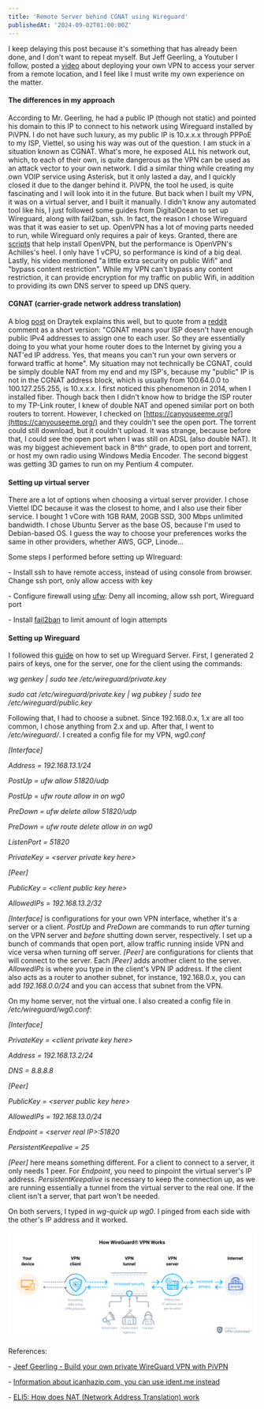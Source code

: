 ```yaml
---
title: 'Remote Server behind CGNAT using Wireguard'
publishedAt: '2024-09-02T01:00:00Z'
---
```

I keep delaying this post because it's something that has already been
done, and I don't want to repeat myself. But Jeff Geerling, a Youtuber I
follow, posted a [video](https://www.youtube.com/watch?v=5NJ6V8i1Xd8)
about deploying your own VPN to access your server from a remote
location, and I feel like I must write my own experience on the matter.

#### The differences in my approach

According to Mr. Geerling, he had a public IP (though not static) and
pointed his domain to this IP to connect to his network using Wireguard
installed by PiVPN. I do not have such luxury, as my public IP is
10.x.x.x through PPPoE to my ISP, Viettel, so using his way was out of
the question. I am stuck in a situation known as CGNAT. What's more, he
exposed ALL his network out, which, to each of their own, is quite
dangerous as the VPN can be used as an attack vector to your own
network. I did a similar thing while creating my own VOIP service using
Asterisk, but it only lasted a day, and I quickly closed it due to the
danger behind it. PiVPN, the tool he used, is quite fascinating and I
will look into it in the future. But back when I built my VPN, it was on
a virtual server, and I built it manually. I didn't know any automated
tool like his, I just followed some guides from DigitalOcean to set up
Wireguard, along with fail2ban, ssh. In fact, the reason I chose
Wireguard was that it was easier to set up. OpenVPN has a lot of moving
parts needed to run, while Wireguard only requires a pair of keys.
Granted, there are
[scripts](https://github.com/angristan/openvpn-install) that help
install OpenVPN, but the performance is OpenVPN's Achilles's heel. I
only have 1 vCPU, so performance is kind of a big deal. Lastly, his
video mentioned "a little extra security on public Wifi" and "bypass
content restriction". While my VPN can't bypass any content restriction,
it can provide encryption for my traffic on public Wifi, in addition to
providing its own DNS server to speed up DNS query.

#### CGNAT (carrier-grade network address translation)

A blog [post](https://www.draytek.co.uk/information/blog/what-is-cgnat)
on Draytek explains this well, but to quote from a
[reddit](https://www.reddit.com/r/HomeNetworking/comments/hi2sde/i_just_learned_my_internet_connection_is_cgnat_is/)
comment as a short version: "CGNAT means your ISP doesn\'t have enough
public IPv4 addresses to assign one to each user. So they are
essentially doing to you what your home router does to the Internet by
giving you a NAT\'ed IP address. Yes, that means you can\'t run your own
servers or forward traffic at home". My situation may not technically be
CGNAT, could be simply double NAT from my end and my ISP's, because my
"public" IP is not in the CGNAT address block, which is usually from
100.64.0.0 to 100.127.255.255, is 10.x.x.x. I first noticed this
phenomenon in 2014, when I installed fiber. Though back then I didn't
know how to bridge the ISP router to my TP-Link router, I knew of double
NAT and opened similar port on both routers to torrent. However, I
checked on [https://canyouseeme.org/](https://canyouseeme.org/) and they couldn't see the open
port. The torrent could still download, but it couldn't upload. It was
strange, because before that, I could see the open port when I was still
on ADSL (also double NAT). It was my biggest achievement back in 8^th^
grade, to open port and torrent, or host my own radio using Windows
Media Encoder. The second biggest was getting 3D games to run on my
Pentium 4 computer.

#### Setting up virtual server

There are a lot of options when choosing a virtual server provider. I
chose Viettel IDC because it was the closest to home, and I also use
their fiber service. I bought 1 vCore with 1GB RAM, 20GB SSD, 300 Mbps
unlimited bandwidth. I chose Ubuntu Server as the base OS, because I'm
used to Debian-based OS. I guess the way to choose your preferences
works the same in other providers, whether AWS, GCP, Linode\...

Some steps I performed before setting up WIreguard:

\- Install ssh to have remote access, instead of using console from
browser. Change ssh port, only allow access with key

\- Configure firewall using
[ufw](https://www.digitalocean.com/community/tutorials/how-to-set-up-a-firewall-with-ufw-on-ubuntu-20-04):
Deny all incoming, allow ssh port, Wireguard port

\- Install
[fail2ban](https://www.digitalocean.com/community/tutorials/how-fail2ban-works-to-protect-services-on-a-linux-server)
to limit amount of login attempts

#### Setting up Wireguard

I followed this
[guide](https://www.digitalocean.com/community/tutorials/how-to-set-up-wireguard-on-ubuntu-20-04)
on how to set up Wireguard Server. First, I generated 2 pairs of keys,
one for the server, one for the client using the commands:

*wg genkey \| sudo tee /etc/wireguard/private.key*

*sudo cat /etc/wireguard/private.key \| wg pubkey \| sudo tee
/etc/wireguard/public.key*

Following that, I had to choose a subnet. Since 192.168.0.x, 1.x are all
too common, I chose anything from 2.x and up. After that, I went to
*/etc/wireguard/*. I created a config file for my VPN, *wg0.conf*

*\[Interface\]*

*Address = 192.168.13.1/24*

*PostUp = ufw allow 51820/udp*

*PostUp = ufw route allow in on wg0*

*PreDown = ufw delete allow 51820/udp*

*PreDown = ufw route delete allow in on wg0*

*ListenPort = 51820*

*PrivateKey = \<server private key here\>*

*\[Peer\]*

*PublicKey = \<client public key here\>*

*AllowedIPs = 192.168.13.2/32*

*\[Interface\]* is configurations for your own VPN interface, whether
it's a server or a client. *PostUp* and *PreDown* are commands to run
*after* turning on the VPN server and *before*
shutting down server, respectively. I set up a bunch of commands that
open port, allow traffic running inside VPN and vice versa when turning
off server. *\[Peer\]* are configurations for clients that will connect
to the server. Each *\[Peer\]* adds another client to the server.
*AllowedIPs* is where you type in the client's VPN IP address. If the
client also acts as a router to another subnet, for instance,
192.168.0.x, you can add *192.168.0.0/24* and you can access that subnet
from the VPN.

On my home server, not the virtual one. I also created a config file in
*/etc/wireguard/wg0.conf*:

*\[Interface\]*

*PrivateKey = \<client private key here\>*

*Address = 192.168.13.2/24*

*DNS = 8.8.8.8*

*\[Peer\]*

*PublicKey = \<server public key here\>*

*AllowedIPs = 192.168.13.0/24*

*Endpoint = \<server real IP\>:51820*

*PersistentKeepalive = 25*

*\[Peer\]* here means something different. For a client to connect to a
server, it only needs 1 peer. For *Endpoint*, you need to pinpoint the
virtual server's IP address. *PersistentKeepalive* is necessary to keep
the connection up, as we are running essentially a tunnel from the
virtual server to the real one. If the client isn't a server, that part
won't be needed.

On both servers, I typed in *wg-quick up wg0*. I pinged from each side
with the other's IP address and it worked.

![](/images/blog/240902-1/wireguard_8070_8878.png)

References:

\- [Jeef Geerling - Build your own private WireGuard VPN with
PiVPN](https://www.jeffgeerling.com/blog/2023/build-your-own-private-wireguard-vpn-pivpn)

\- [Information about icanhazip.com, you can use ident.me
instead](https://blog.apnic.net/2021/06/17/how-a-small-free-ip-tool-survived/)

\- [ELI5: How does NAT (Network Address Translation)
work](https://www.reddit.com/r/explainlikeimfive/comments/1wqc30/eli5_how_does_nat_network_address_translation_work/)

